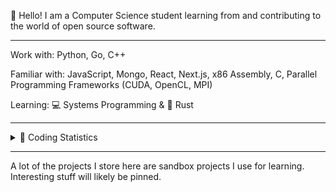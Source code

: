 👋 Hello! I am a Computer Science student learning from and contributing to the world of open source software.

---

Work with: Python, Go, C++

Familiar with: JavaScript, Mongo, React, Next.js, x86 Assembly, C, Parallel Programming Frameworks (CUDA, OpenCL, MPI)

Learning: 💻 Systems Programming & 🦀 Rust

---

<details>
  <summary>
    👾 Coding Statistics
    
  </summary>
  
  ![Jacob's GitHub stats](https://github-readme-stats.vercel.app/api?username=j4c0b094&count_private=true&show_icons=true&theme=onedark)
  
  [![Top Langs](https://github-readme-stats.vercel.app/api/top-langs/?username=j4c0b094&theme=onedark)](https://github.com/anuraghazra/github-readme-stats)

</details>

---

A lot of the projects I store here are sandbox projects I use for learning. Interesting stuff will likely be pinned.

